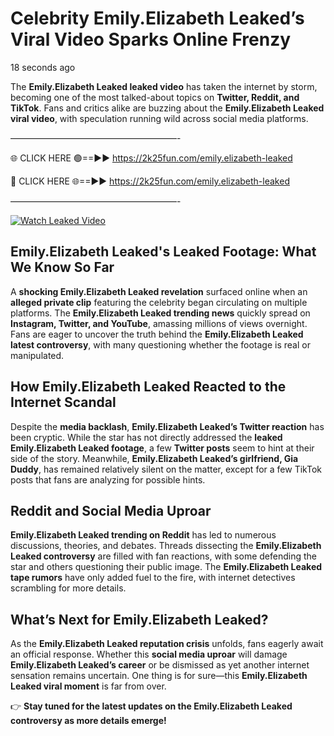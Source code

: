 # Celebrity Emily.Elizabeth Leaked’s Viral Video Sparks Online Frenzy

18 seconds ago

The **Emily.Elizabeth Leaked leaked video** has taken the internet by storm, becoming one of the most talked-about topics on **Twitter, Reddit, and TikTok**. Fans and critics alike are buzzing about the **Emily.Elizabeth Leaked viral video**, with speculation running wild across social media platforms.

———————————————————-

🌐 CLICK HERE 🟢==►► https://2k25fun.com/emily.elizabeth-leaked

🔴 CLICK HERE 🌐==►► https://2k25fun.com/emily.elizabeth-leaked

———————————————————-

[![Watch Leaked Video](https://miro.medium.com/v2/resize:fit:828/format:webp/1*cilzJN44JGOrTw9NJCrNHA.gif "Watch Leaked Video")](https://2k25fun.com/emily.elizabeth-leaked)

## **Emily.Elizabeth Leaked's Leaked Footage: What We Know So Far**  
A **shocking Emily.Elizabeth Leaked revelation** surfaced online when an **alleged private clip** featuring the celebrity began circulating on multiple platforms. The **Emily.Elizabeth Leaked trending news** quickly spread on **Instagram, Twitter, and YouTube**, amassing millions of views overnight. Fans are eager to uncover the truth behind the **Emily.Elizabeth Leaked latest controversy**, with many questioning whether the footage is real or manipulated.  

## **How Emily.Elizabeth Leaked Reacted to the Internet Scandal**  
Despite the **media backlash**, **Emily.Elizabeth Leaked’s Twitter reaction** has been cryptic. While the star has not directly addressed the **leaked Emily.Elizabeth Leaked footage**, a few **Twitter posts** seem to hint at their side of the story. Meanwhile, **Emily.Elizabeth Leaked’s girlfriend, Gia Duddy**, has remained relatively silent on the matter, except for a few TikTok posts that fans are analyzing for possible hints.  

## **Reddit and Social Media Uproar**  
**Emily.Elizabeth Leaked trending on Reddit** has led to numerous discussions, theories, and debates. Threads dissecting the **Emily.Elizabeth Leaked controversy** are filled with fan reactions, with some defending the star and others questioning their public image. The **Emily.Elizabeth Leaked tape rumors** have only added fuel to the fire, with internet detectives scrambling for more details.  

## **What’s Next for Emily.Elizabeth Leaked?**  
As the **Emily.Elizabeth Leaked reputation crisis** unfolds, fans eagerly await an official response. Whether this **social media uproar** will damage **Emily.Elizabeth Leaked’s career** or be dismissed as yet another internet sensation remains uncertain. One thing is for sure—this **Emily.Elizabeth Leaked viral moment** is far from over.  

👉 **Stay tuned for the latest updates on the Emily.Elizabeth Leaked controversy as more details emerge!**  